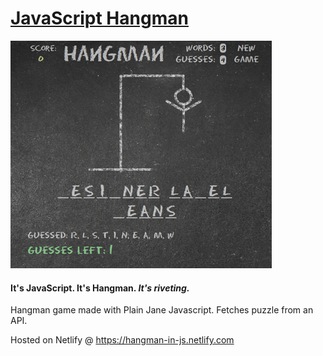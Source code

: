 # [JavaScript Hangman](https://hangman-in-js.netlify.com)

![app image](https://raw.githubusercontent.com/TK05/js-hangman/master/gh-image.png)

#### It's JavaScript. It's Hangman. *It's riveting.*

Hangman game made with Plain Jane Javascript. Fetches puzzle from an API. 

Hosted on Netlify @ https://hangman-in-js.netlify.com
